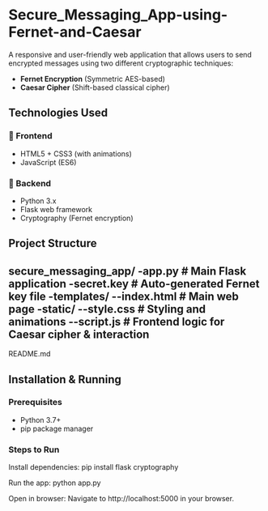 # Secure_Messaging_App-using-Fernet-and-Caesar

A responsive and user-friendly web application that allows users to send encrypted messages using two different cryptographic techniques:

- **Fernet Encryption** (Symmetric AES-based)
- **Caesar Cipher** (Shift-based classical cipher)

## Technologies Used
### 🔹 Frontend
- HTML5 + CSS3 (with animations)
- JavaScript (ES6)
### 🔹 Backend
- Python 3.x
- Flask web framework
- Cryptography (Fernet encryption)


## Project Structure
secure_messaging_app/
-app.py # Main Flask application
-secret.key # Auto-generated Fernet key file
-templates/
--index.html # Main web page
-static/
--style.css # Styling and animations
--script.js # Frontend logic for Caesar cipher & interaction
-
README.md 

## Installation & Running

### Prerequisites
- Python 3.7+
- pip package manager

### Steps to Run
Install dependencies:
pip install flask cryptography

Run the app:
python app.py

Open in browser:
Navigate to http://localhost:5000 in your browser.

